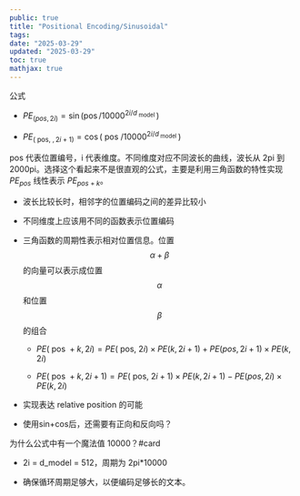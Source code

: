 ```yaml
---
public: true
title: "Positional Encoding/Sinusoidal"
tags:
date: "2025-03-29"
updated: "2025-03-29"
toc: true
mathjax: true
---
```


公式

  + $P E_{(p o s, 2 i)} =\sin \left(\operatorname{pos} / 10000^{2 i / d_{\text { model }}}\right)$

  + $P E_{(\text { pos, }, 2 i+1)} =\cos \left(\text { pos } / 10000^{2 i / d_{\text { model }}}\right)$

pos 代表位置编号，i 代表维度。不同维度对应不同波长的曲线，波长从 2pi 到 2000pi。选择这个看起来不是很直观的公式，主要是利用三角函数的特性实现 $PE_{pos}$ 线性表示 $PE_{pos+k}$。

  + 波长比较长时，相邻字的位置编码之间的差异比较小

  + 不同维度上应该用不同的函数表示位置编码

  + 三角函数的周期性表示相对位置信息。位置 $$\alpha + \beta$$ 的向量可以表示成位置 $$\alpha$$ 和位置 $$\beta$$ 的组合

    + $P E(\text { pos }+k, 2 i)=P E(\text { pos, } 2 i) \times P E(k, 2 i+1)+P E(p o s, 2 i+1) \times P E(k, 2 i)$

    + $P E(\text { pos }+k, 2 i+1)=P E(\text { pos, } 2 i+1) \times P E(k, 2 i+1)-P E(p o s, 2 i) \times P E(k, 2 i)$

  + 实现表达 relative position 的可能

  + 使用sin+cos后，还需要有正向和反向吗？

为什么公式中有一个魔法值 10000？#card

  + 2i = d_model = 512，周期为 2pi*10000

  + 确保循环周期足够大，以便编码足够长的文本。
